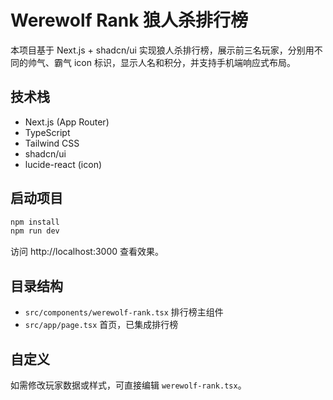 # Werewolf Rank 狼人杀排行榜

本项目基于 Next.js + shadcn/ui 实现狼人杀排行榜，展示前三名玩家，分别用不同的帅气、霸气 icon 标识，显示人名和积分，并支持手机端响应式布局。

## 技术栈

- Next.js (App Router)
- TypeScript
- Tailwind CSS
- shadcn/ui
- lucide-react (icon)

## 启动项目

```bash
npm install
npm run dev
```

访问 http://localhost:3000 查看效果。

## 目录结构

- `src/components/werewolf-rank.tsx` 排行榜主组件
- `src/app/page.tsx` 首页，已集成排行榜

## 自定义

如需修改玩家数据或样式，可直接编辑 `werewolf-rank.tsx`。
